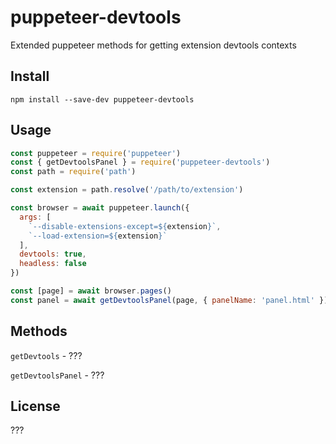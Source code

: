 # puppeteer-devtools

Extended puppeteer methods for getting extension devtools contexts

## Install

`npm install --save-dev puppeteer-devtools`

## Usage

```js
const puppeteer = require('puppeteer')
const { getDevtoolsPanel } = require('puppeteer-devtools')
const path = require('path')

const extension = path.resolve('/path/to/extension')

const browser = await puppeteer.launch({
  args: [
    `--disable-extensions-except=${extension}`,
    `--load-extension=${extension}`
  ],
  devtools: true,
  headless: false
})

const [page] = await browser.pages()
const panel = await getDevtoolsPanel(page, { panelName: 'panel.html' })
```

## Methods

`getDevtools` - ???

`getDevtoolsPanel` - ???

## License

???
